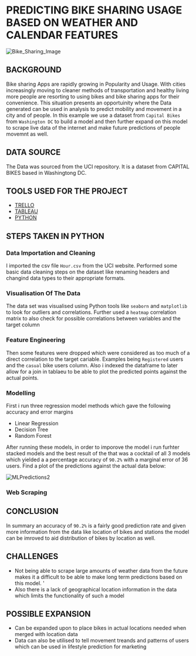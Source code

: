 # PREDICTING BIKE SHARING USAGE BASED ON WEATHER AND CALENDAR FEATURES
![Bike_Sharing_Image](https://user-images.githubusercontent.com/92721547/146390409-09accbf3-190e-4f95-b546-808daf4c0c49.jpg)


## BACKGROUND 
Bike sharing Apps are rapidly growing in Popularity and Usage. With cities increasingly moving to cleaner methods of transportation and healthy living more people are resorting to using bikes and bike sharing apps for their convenience. This situation presents an opportuinity where the Data generated can be used in analysis to predict mobility and movement in a city and of people. In this example we use a dataset from ```Capital Bikes``` from ```Washington DC``` to build a model and then further expand on this model to scrape live data of the internet and make future predictions of people movemnt as well. 
## DATA SOURCE 
The Data was sourced from the UCI repository. It is  a dataset from CAPITAL BIKES based in Washingtong DC. 
## TOOLS USED FOR THE PROJECT
- [TRELLO](https://trello.com/b/FzIITYV4/final-project) 
- [TABLEAU](https://public.tableau.com/app/profile/kofi.ampomah/viz/Final_Project_IronHack/PredictionVrsOriginal?publish=yes) 
- [PYTHON](https://github.com/KofiSika/IronHack/blob/main/Final_Project_IronHack/Python%20Code/Final_Project_Bikes_Movement.ipynb)
## STEPS TAKEN IN PYTHON 
### Data Importation and Cleaning 
I imported the csv file ```Hour.csv``` from the UCI website. Performed some basic data cleaning steps on the dataset like renaming headers and changind data types to their appropriate formats. 
### Visualisation Of The Data
The data set was visualised using Python tools like ```seaborn``` and ```matplotlib``` to look for outliers and correlations. 
Further used a ```heatmap``` correlation matrix to also check for possible correlations between variables and the target column 
### Feature Engineering 
Then some features were dropped which were considered as too much of a direct correlation to the target cariable. Examples being ```Registered``` users and the ```casual``` bike users column. Also i indexed the dataframe to later allow for a join in tablaeu to be able to plot the predicted points against the actual points. 


### Modelling 
First i run three regression model methods which gave the following accuracy and error margins
- Linear Regression 
- Decision Tree 
- Random Forest  <br> 

After running these models, in order to imporove the model i run furhter stacked models and the best result of the that was a cocktail of all 3 models which yielded a a percentage accuracy of ```90.2%``` with a marginal error of 36 users. Find a plot of the predictions against the actual data below: 

![MLPredictions2](https://user-images.githubusercontent.com/92721547/146447483-c325329c-e53c-44db-a06f-485626c94d7c.png)


### Web Scraping

## CONCLUSION 
In summary an accuracy of ```90.2%``` is a fairly good prediction rate and given more information from the data like location of bikes and stations the model can be imroved to aid distribution of bikes by location as well. 

## CHALLENGES 
- Not being able to scrape large amounts of weather data from the future makes it a difficult to be able to make long term predictions based on this model. '
- Also there is a lack of geographical location information in the data which limits the functionality of such a model

## POSSIBLE EXPANSION 
- Can be expanded upon to place bikes in actual locations needed when merged with location data
- Data can also be utilised to tell movement treands and patterns of users which can be used in lifestyle prediction for marketing 



